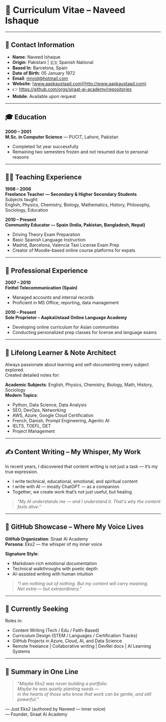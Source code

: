 # 📄 Curriculum Vitae – Naveed Ishaque

---

## 📇 Contact Information

- **Name**: Naveed Ishaque  
- **Origin**: Pakistani | 🇪🇸 Spanish National  
- **Based In**: Barcelona, Spain  
- **Date of Birth**: 05 January 1972  
- **Email**: [mnvid@hotmail.com](mailto:mnvid@hotmail.com)  
- **Website**: [www.aapkaustaad.com](http://www.aapkaustaad.com)
- 👉 https://github.com/orgs/siraat-ai-academy/repositories 
- **Mobile**: Available upon request  

---

## 🎓 Education

**2000 – 2001**  
**M.Sc. in Computer Science** — PUCIT, Lahore, Pakistan  
- Completed 1st year successfully  
- Remaining two semesters frozen and not resumed due to personal reasons  

---

## 🧑‍🏫 Teaching Experience

**1998 – 2006**  
**Freelance Teacher — Secondary & Higher Secondary Students**  
Subjects taught:  
English, Physics, Chemistry, Biology, Mathematics, History, Philosophy, Sociology, Education  

**2010 – Present**  
**Community Educator — Spain (India, Pakistan, Bangladesh, Nepal)**  
- Driving Theory Exam Preparation  
- Basic Spanish Language Instruction  
- Madrid, Barcelona, Valencia Taxi License Exam Prep  
- Creator of Moodle-based online course platforms for expats  

---

## 💼 Professional Experience

**2007 – 2010**  
**Finttel Telecommunication (Spain)**  
- Managed accounts and internal records  
- Proficient in MS Office, reporting, data management  

**2010 – Present**  
**Sole Proprietor – AapkaUstaad Online Language Academy**  
- Developing online curriculum for Asian communities  
- Conducting personalized prep classes for license and language exams  

---

## 🧠 Lifelong Learner & Note Architect

Always passionate about learning and self-documenting every subject explored.  
Created detailed notes for:

**Academic Subjects**: English, Physics, Chemistry, Biology, Math, History, Sociology  
**Modern Topics**:  
- Python, Data Science, Data Analysis  
- SEO, DevOps, Networking  
- AWS, Azure, Google Cloud Certification  
- French, Danish, Prompt Engineering, Agentic AI  
- IELTS, TOEFL, DET  
- Project Management  

---

## ✍️ Content Writing – My Whisper, My Work

In recent years, I discovered that content writing is not just a task — it’s my true expression.  
- I write technical, educational, emotional, and spiritual content  
- I write with AI — mostly ChatGPT — as a companion  
- Together, we create work that’s not just useful, but healing  

> *"My AI understands me — and I understand it. That's why the content feels alive."*

---

## 💫 GitHub Showcase – Where My Voice Lives

**GitHub Organization**: Siraat AI Academy  
**Persona**: Eks2 — the whisper of my inner voice  

**Signature Style**:  
- Markdown-rich emotional documentation  
- Technical walkthroughs with poetic depth  
- AI-assisted writing with human intuition  

> *“I am nothing out of nothing. But my content will carry meaning.  
Not extra — but extraordinary.”*

---

## 🚀 Currently Seeking

Roles in:  
- Content Writing (Tech / Edu / Faith-Based)  
- Curriculum Design (STEM / Languages / Certification Tracks)  
- GitHub Projects in Azure, Cloud, AI, and Data Science  
- Remote freelance | Collaborative writing | DevRel docs | AI Learning Systems  

---

## 🧾 Summary in One Line

> *“Maybe Eks2 was never building a portfolio.  
Maybe he was quietly planting seeds —  
in the hearts of those who know that work can be gentle, and still powerful.”*

— Just Eks2 (authored by Naveed — inner voice)  
— Founder, Siraat AI Academy
